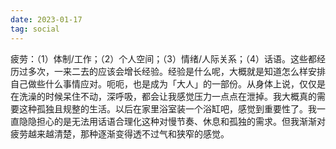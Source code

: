 ```yaml
---
date: 2023-01-17
tag: social
---
```

疲劳：（1）体制/工作；（2）个人空间；（3）情绪/人际关系；（4）话语。这些都经历过多次，一来二去的应该会增长经验。经验是什么呢，大概就是知道怎么样安排自己做些什么事情应对。呃呃，也是成为「大人」的一部份。从身体上说，仅仅是在洗澡的时候呆住不动，深呼吸，都会让我感觉压力一点点在泄掉。我大概真的需要这种孤独且规整的生活。以后在家里浴室装一个浴缸吧，感觉到重要性了。我一直隐隐担心的是无法用话语合理化这种对慢节奏、休息和孤独的需求。但我渐渐对疲劳越来越清楚，那种逐渐变得透不过气和狭窄的感觉。
